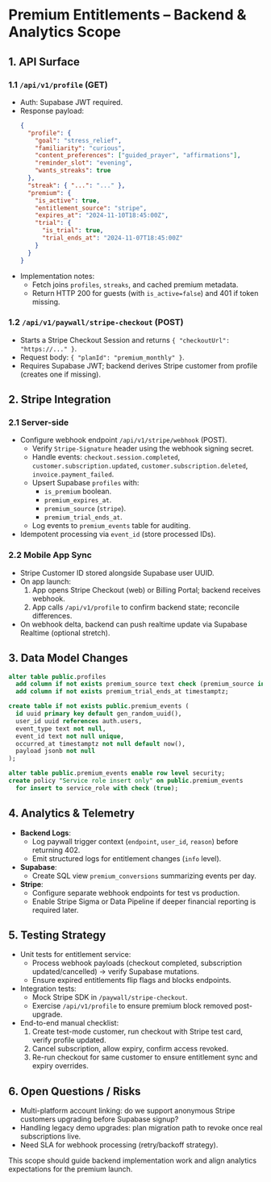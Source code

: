 # Premium Entitlements – Backend & Analytics Scope

## 1. API Surface
### 1.1 `/api/v1/profile` (GET)
- Auth: Supabase JWT required.
- Response payload:
  ```json
  {
    "profile": {
      "goal": "stress_relief",
      "familiarity": "curious",
      "content_preferences": ["guided_prayer", "affirmations"],
      "reminder_slot": "evening",
      "wants_streaks": true
    },
    "streak": { "...": "..." },
    "premium": {
      "is_active": true,
      "entitlement_source": "stripe",
      "expires_at": "2024-11-10T18:45:00Z",
      "trial": {
        "is_trial": true,
        "trial_ends_at": "2024-11-07T18:45:00Z"
      }
    }
  }
  ```
- Implementation notes:
  - Fetch joins `profiles`, `streaks`, and cached premium metadata.
  - Return HTTP 200 for guests (with `is_active=false`) and 401 if token missing.

### 1.2 `/api/v1/paywall/stripe-checkout` (POST)
- Starts a Stripe Checkout Session and returns `{ "checkoutUrl": "https://..." }`.
- Request body: `{ "planId": "premium_monthly" }`.
- Requires Supabase JWT; backend derives Stripe customer from profile (creates one if missing).

## 2. Stripe Integration
### 2.1 Server-side
- Configure webhook endpoint `/api/v1/stripe/webhook` (POST).
  - Verify `Stripe-Signature` header using the webhook signing secret.
  - Handle events: `checkout.session.completed`, `customer.subscription.updated`, `customer.subscription.deleted`, `invoice.payment_failed`.
  - Upsert Supabase `profiles` with:
    - `is_premium` boolean.
    - `premium_expires_at`.
    - `premium_source` (`stripe`).
    - `premium_trial_ends_at`.
  - Log events to `premium_events` table for auditing.
- Idempotent processing via `event_id` (store processed IDs).

### 2.2 Mobile App Sync
- Stripe Customer ID stored alongside Supabase user UUID.  
- On app launch:
  1. App opens Stripe Checkout (web) or Billing Portal; backend receives webhook.
  2. App calls `/api/v1/profile` to confirm backend state; reconcile differences.
- On webhook delta, backend can push realtime update via Supabase Realtime (optional stretch).

## 3. Data Model Changes
```sql
alter table public.profiles
  add column if not exists premium_source text check (premium_source in ('stripe', 'demo')) default null,
  add column if not exists premium_trial_ends_at timestamptz;

create table if not exists public.premium_events (
  id uuid primary key default gen_random_uuid(),
  user_id uuid references auth.users,
  event_type text not null,
  event_id text not null unique,
  occurred_at timestamptz not null default now(),
  payload jsonb not null
);

alter table public.premium_events enable row level security;
create policy "Service role insert only" on public.premium_events
  for insert to service_role with check (true);
```

## 4. Analytics & Telemetry
- **Backend Logs**:
  - Log paywall trigger context (`endpoint`, `user_id`, `reason`) before returning 402.
  - Emit structured logs for entitlement changes (`info` level).
- **Supabase**:
  - Create SQL view `premium_conversions` summarizing events per day.
- **Stripe**:
  - Configure separate webhook endpoints for test vs production.
  - Enable Stripe Sigma or Data Pipeline if deeper financial reporting is required later.

## 5. Testing Strategy
- Unit tests for entitlement service:
  - Process webhook payloads (checkout completed, subscription updated/cancelled) → verify Supabase mutations.
  - Ensure expired entitlements flip flags and blocks endpoints.
- Integration tests:
  - Mock Stripe SDK in `/paywall/stripe-checkout`.
  - Exercise `/api/v1/profile` to ensure premium block removed post-upgrade.
- End-to-end manual checklist:
  1. Create test-mode customer, run checkout with Stripe test card, verify profile updated.
  2. Cancel subscription, allow expiry, confirm access revoked.
  3. Re-run checkout for same customer to ensure entitlement sync and expiry overrides.

## 6. Open Questions / Risks
- Multi-platform account linking: do we support anonymous Stripe customers upgrading before Supabase signup?
- Handling legacy demo upgrades: plan migration path to revoke once real subscriptions live.
- Need SLA for webhook processing (retry/backoff strategy).

This scope should guide backend implementation work and align analytics expectations for the premium launch.
